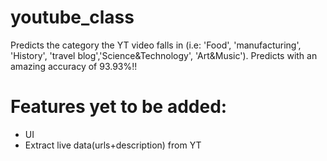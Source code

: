 # youtube_class
Predicts the category the YT video falls in (i.e: 'Food', 'manufacturing', 'History', 'travel blog','Science&Technology', 'Art&Music').
Predicts with an amazing accuracy of 93.93%!!

# Features yet to be added:
- UI
- Extract live data(urls+description) from YT
